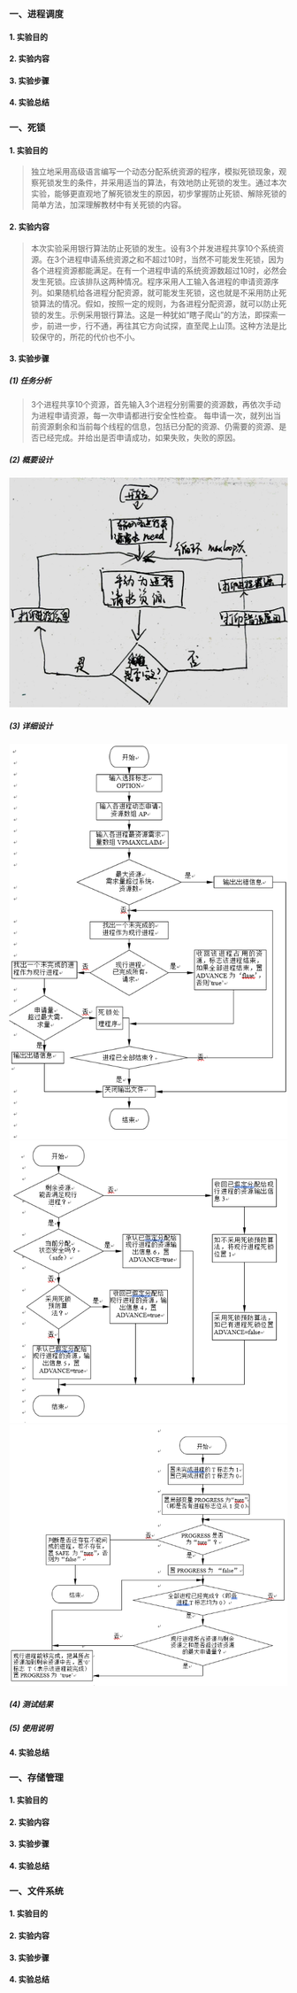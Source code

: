 ### 一、进程调度

#### 1. 实验目的

#### 2. 实验内容

#### 3. 实验步骤

#### 4. 实验总结

### 一、死锁
#### 1. 实验目的
>独立地采用高级语言编写一个动态分配系统资源的程序，模拟死锁现象，观察死锁发生的条件，并采用适当的算法，有效地防止死锁的发生。通过本次实验，能够更直观地了解死锁发生的原因，初步掌握防止死锁、解除死锁的简单方法，加深理解教材中有关死锁的内容。
#### 2. 实验内容
>本次实验采用银行算法防止死锁的发生。设有3个并发进程共享10个系统资源。在3个进程申请系统资源之和不超过10时，当然不可能发生死锁，因为各个进程资源都能满足。在有一个进程申请的系统资源数超过10时，必然会发生死锁。应该排队这两种情况。程序采用人工输入各进程的申请资源序列。如果随机给各进程分配资源，就可能发生死锁，这也就是不采用防止死锁算法的情况。假如，按照一定的规则，为各进程分配资源，就可以防止死锁的发生。示例采用银行算法。这是一种犹如“瞎子爬山”的方法，即探索一步，前进一步，行不通，再往其它方向试探，直至爬上山顶。这种方法是比较保守的，所花的代价也不小。	
#### 3. 实验步骤
##### (1) 任务分析
>3个进程共享10个资源，首先输入3个进程分别需要的资源数，再依次手动为进程申请资源，每一次申请都进行安全性检查。
>每申请一次，就列出当前资源剩余和当前每个线程的信息，包括已分配的资源、仍需要的资源、是否已经完成。并给出是否申请成功，如果失败，失败的原因。
##### (2) 概要设计
![](pic/2.3.2.jpg)
##### (3) 详细设计
![](pic/2.3.3(1).png)
![](pic/2.3.3(2).png)
![](pic/2.3.3(3).png)
##### (4) 测试结果
##### (5) 使用说明
#### 4. 实验总结

### 一、存储管理
#### 1. 实验目的
#### 2. 实验内容
#### 3. 实验步骤
#### 4. 实验总结

### 一、文件系统
#### 1. 实验目的
#### 2. 实验内容
#### 3. 实验步骤
#### 4. 实验总结
